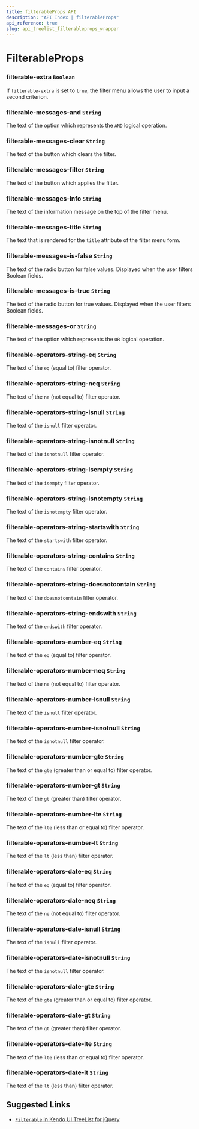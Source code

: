 ```yaml
---
title: filterableProps API
description: "API Index | filterableProps"
api_reference: true
slug: api_treelist_filterableprops_wrapper
---
```


# FilterableProps

### filterable-extra `Boolean`

If `filterable-extra` is set to `true`, the filter menu allows the user to input a second criterion.

### filterable-messages-and `String`

The text of the option which represents the `AND` logical operation.

### filterable-messages-clear `String`

The text of the button which clears the filter.

### filterable-messages-filter `String`

The text of the button which applies the filter.

### filterable-messages-info `String`

The text of the information message on the top of the filter menu.

### filterable-messages-title `String`

The text that is rendered for the `title` attribute of the filter menu form.

### filterable-messages-is-false `String`

The text of the radio button for false values. Displayed when the user filters Boolean fields.

### filterable-messages-is-true `String`

The text of the radio button for true values. Displayed when the user filters Boolean fields.

### filterable-messages-or `String`

The text of the option which represents the `OR` logical operation.

### filterable-operators-string-eq `String`

The text of the `eq` (equal to) filter operator.

### filterable-operators-string-neq `String`

The text of the `ne` (not equal to) filter operator.

### filterable-operators-string-isnull `String`

The text of the `isnull` filter operator.

### filterable-operators-string-isnotnull `String`

The text of the `isnotnull` filter operator.

### filterable-operators-string-isempty `String`

The text of the `isempty` filter operator.

### filterable-operators-string-isnotempty `String`

The text of the `isnotempty` filter operator.

### filterable-operators-string-startswith `String`

The text of the `startswith` filter operator.

### filterable-operators-string-contains `String`

The text of the `contains` filter operator.

### filterable-operators-string-doesnotcontain `String`

The text of the `doesnotcontain` filter operator.

### filterable-operators-string-endswith `String`

The text of the `endswith` filter operator.

### filterable-operators-number-eq `String`

The text of the `eq` (equal to) filter operator.

### filterable-operators-number-neq `String`

The text of the `ne` (not equal to) filter operator.

### filterable-operators-number-isnull `String`

The text of the `isnull` filter operator.

### filterable-operators-number-isnotnull `String`

The text of the `isnotnull` filter operator.

### filterable-operators-number-gte `String`

The text of the `gte` (greater than or equal to) filter operator.

### filterable-operators-number-gt `String`

The text of the `gt` (greater than) filter operator.

### filterable-operators-number-lte `String`

The text of the `lte` (less than or equal to) filter operator.

### filterable-operators-number-lt `String`

The text of the `lt` (less than) filter operator.

### filterable-operators-date-eq `String`

The text of the `eq` (equal to) filter operator.

### filterable-operators-date-neq `String`

The text of the `ne` (not equal to) filter operator.

### filterable-operators-date-isnull `String`

The text of the `isnull` filter operator.

### filterable-operators-date-isnotnull `String`

The text of the `isnotnull` filter operator.

### filterable-operators-date-gte `String`

The text of the `gte` (greater than or equal to) filter operator.

### filterable-operators-date-gt `String`

The text of the `gt` (greater than) filter operator.

### filterable-operators-date-lte `String`

The text of the `lte` (less than or equal to) filter operator.

### filterable-operators-date-lt `String`

The text of the `lt` (less than) filter operator.

## Suggested Links

* [`Filterable` in Kendo UI TreeList for jQuery](https://docs.telerik.com/kendo-ui/api/javascript/ui/treelist/configuration/filterable)
